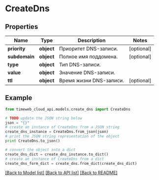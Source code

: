 # CreateDns


## Properties
Name | Type | Description | Notes
------------ | ------------- | ------------- | -------------
**priority** | **object** | Приоритет DNS-записи. | [optional] 
**subdomain** | **object** | Полное имя поддомена. | [optional] 
**type** | **object** | Тип DNS-записи. | 
**value** | **object** | Значение DNS-записи. | 
**ttl** | **object** | Время жизни DNS-записи. | [optional] 

## Example

```python
from timeweb_cloud_api.models.create_dns import CreateDns

# TODO update the JSON string below
json = "{}"
# create an instance of CreateDns from a JSON string
create_dns_instance = CreateDns.from_json(json)
# print the JSON string representation of the object
print CreateDns.to_json()

# convert the object into a dict
create_dns_dict = create_dns_instance.to_dict()
# create an instance of CreateDns from a dict
create_dns_form_dict = create_dns.from_dict(create_dns_dict)
```
[[Back to Model list]](../README.md#documentation-for-models) [[Back to API list]](../README.md#documentation-for-api-endpoints) [[Back to README]](../README.md)


